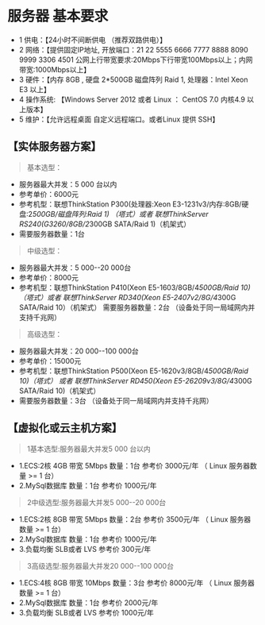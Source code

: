 # 服务器 基本要求
* 1 供电：【24小时不间断供电 （推荐双路供电）】
* 2 网络：【提供固定IP地址, 开放端口：21 22 5555 6666 7777 8888 8090 9999 3306 4501 公网上行带宽要求:20Mbps下行带宽100Mbps以上；内网带宽:1000Mbps以上】
* 3 硬件：【内存 8GB , 硬盘 2*500GB 磁盘阵列 Raid 1, 处理器：Intel Xeon E3 以上】
* 4 操作系统: 【Windows Server 2012 或者 Linux ： CentOS 7.0  内核4.9 以上版本】
* 5 维护：【允许远程桌面 自定义远程端口。或者Linux 提供  SSH】  

## 【实体服务器方案】

> 基本选型：
* 	服务器最大并发：5 000 台以内 
* 	参考单价：6000元   
* 	参考机型：联想ThinkStation P300(处理器:Xeon E3-1231v3/内存:8GB/硬盘:2*500GB/磁盘阵列:Raid 1) （塔式）或者 联想ThinkServer RS240(G3260/8GB/2*300GB SATA/Raid 1)（机架式）
* 	需要服务器数量：1台

> 中级选型：
*	服务器最大并发：5 000--20 000台  
*	参考单价：8000元 
*	参考机型：联想ThinkStation P410(Xeon E5-1603/8GB/4*500GB/Raid 10)（塔式）或者 联想ThinkServer RD340(Xeon E5-2407v2/8G/4*300G SATA/Raid 10）（机架式）
	需要服务器数量：2台 （设备处于同一局域网内并支持千兆网）

> 高级选型：
*	服务器最大并发：20 000--100 000台   
*	参考单价：15000元 
*	参考机型：联想ThinkStation P500(Xeon E5-1620v3/8GB/4*500GB/Raid 10)（塔式）
				或者 联想ThinkServer RD450(Xeon E5-26209v3/8G/4*300G SATA/Raid 10)（机架式）
*	需要服务器数量：3台 （设备处于同一局域网内并支持千兆网）



## 【虚拟化或云主机方案】

> 1基本选型:服务器最大并发5 000 台以内
*	1.ECS:2核 4GB 带宽 5Mbps 数量：1台 参考价 3000元/年 （ Linux 服务器数量 >= 1 台）
*	2.MySql数据库   数量：1台 参考价 1000元/年

> 2中级选型:服务器最大并发5 000--20 000台
*	1.ECS:2核 8GB 带宽 5Mbps  数量：2台 参考价 3500元/年 （ Linux 服务器数量 >= 1 台）
*	2.MySql数据库  数量：1台  参考价 1000元/年
*	3.负载均衡 SLB或者 LVS 参考价 300元/年

> 3高级选型:服务器最大并发20 000--100 000台
*	1.ECS:4核 8GB 带宽 10Mbps  数量：3台    参考价 8000元/年 （ Linux 服务器数量 >= 1 台）
*	2.MySql数据库  数量：1台   参考价 2000元/年
*	3.负载均衡 SLB或者 LVS 参考价 1000元/年
